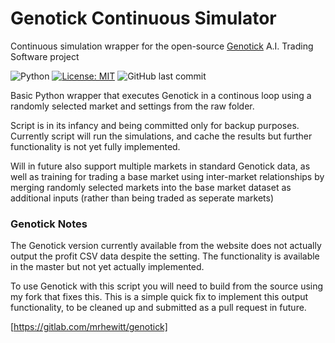 # Genotick Continuous Simulator

Continuous simulation wrapper for the open-source [Genotick](https://genotick.com/) A.I. Trading Software project

![Python](https://img.shields.io/badge/python-3.5%20%7C%203.6%20%7C%203.7-blue.svg) [![License: MIT](https://img.shields.io/badge/License-MIT-yellow.svg)](https://opensource.org/licenses/MIT) ![GitHub last commit](https://img.shields.io/github/last-commit/mrhewitt/genotick-cs.svg) 

Basic Python wrapper that executes Genotick in a continous loop using a randomly selected market and settings from the raw folder.

Script is in its infancy and being committed only for backup purposes. Currently script will run the simulations, and cache the results but further functionality is not yet fully implemented.

Will in future also support multiple markets in standard Genotick data, as well as training for trading a base market using inter-market relationships by merging randomly selected markets into the base market dataset as additional inputs (rather than being traded as seperate markets)  

### Genotick Notes

The Genotick version currently available from the website does not actually output the profit CSV data despite the setting. The functionality is available in the master but not yet actually implemented.

To use Genotick with this script you will need to build from the source using my fork that fixes this. This is a simple quick fix to implement this output functionality, to be cleaned up and submitted as a pull request in future.

[https://gitlab.com/mrhewitt/genotick]
